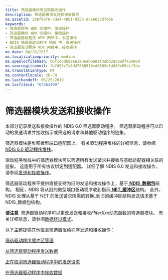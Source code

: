 ```yaml
---
title: 筛选器模块发送和接收操作
description: 筛选器模块发送和接收操作
ms.assetid: 208f9af6-cde4-4801-9355-daa6633d7d0b
keywords:
- 筛选器模块 WDK 网络中，发送操作
- 筛选器模块 WDK 网络中，接收操作
- 筛选器驱动程序 WDK 网络中，发送操作
- NDIS 筛选器驱动程序 WDK 中，发送操作
- 筛选器驱动程序 WDK 网络中，接收操作
ms.date: 04/20/2017
ms.localizationpriority: medium
ms.openlocfilehash: b6fcdbdb89a63e36eb0a01f3abd28c98df42480d
ms.sourcegitcommit: fb7d95c7a5d47860918cd3602efdd33b69dcf2da
ms.translationtype: MT
ms.contentlocale: zh-CN
ms.lasthandoff: 06/25/2019
ms.locfileid: "67363400"
---
```

# <a name="filter-module-send-and-receive-operations"></a>筛选器模块发送和接收操作





本部分记录发送和接收操作的 NDIS 6.0 筛选器驱动程序。 筛选器驱动程序可以启动的发送请求并接收指示或筛选的请求和其他驱动程序的迹象。

筛选器模块是堆积微型端口适配器上。 有关驱动程序堆栈的详细信息，请参阅[NDIS 6.0 驱动程序堆栈](ndis-driver-stack.md)。

驱动程序堆栈中的筛选器模块可以筛选所有发送请求并接收与基础适配器相关联的迹象。 这适用于所有协议绑定到适配器。 详细了解 NDIS 6.0 发送和接收操作，请参阅[发送和接收操作](send-and-receive-operations.md)。

筛选器驱动程序不提供直接支持为旧的发送和接收操作上，基于[ **NDIS\_数据包**](https://docs.microsoft.com/previous-versions/windows/hardware/network/ff557086(v=vs.85))结构。 相反，NDIS 将从旧的微型端口驱动程序收到指示[ **NET\_缓冲区**](https://docs.microsoft.com/windows-hardware/drivers/ddi/content/ndis/ns-ndis-_net_buffer)结构。 此外，NDIS 处理从基于 NET 的发送请求所需的转换\_到旧的缓冲区结构发送请求基于 NDIS\_数据包结构。

**请注意**  筛选器驱动程序可以更改发送和接收*FliterXxx*动态函数的筛选器模块。 有关详细信息，请参阅[数据绕过模式](data-bypass-mode.md)。

 

以下主题提供其他信息筛选器驱动程序发送和接收操作：

[筛选驱动程序缓冲区管理](filter-driver-buffer-management.md)

[从筛选器驱动程序发送数据](sending-data-from-a-filter-driver.md)

[正在取消筛选器驱动程序中的发送请求](canceling-a-send-request-in-a-filter-driver.md)

[在筛选器驱动程序中接收数据](receiving-data-in-a-filter-driver.md)

 

 





